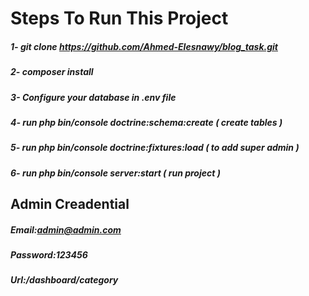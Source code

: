 # Steps To Run This Project 


##### 1- git clone https://github.com/Ahmed-Elesnawy/blog_task.git
##### 2- composer install
##### 3- Configure your database in .env file
##### 4- run php bin/console doctrine:schema:create ( create tables )
##### 5- run php bin/console doctrine:fixtures:load ( to add super admin )
##### 6- run php bin/console server:start ( run project )


## Admin Creadential 

##### Email:admin@admin.com
##### Password:123456
##### Url:/dashboard/category
